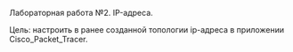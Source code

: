 Лабораторная работа №2. IP-адреса.

Цель: настроить в ранее созданной топологии ip-адреса в приложении Cisco_Packet_Tracer.
